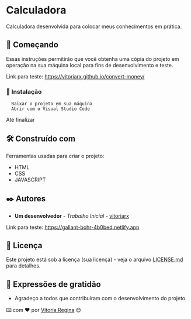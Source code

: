 # Calculadora

Calculadora desenvolvida para colocar meus conhecimentos em prática. 

## 🚀 Começando

Essas instruções permitirão que você obtenha uma cópia do projeto em operação na sua máquina local para fins de desenvolvimento e teste.

Link para teste: https://vitoriarx.github.io/convert-money/



### 🔧 Instalação
 

```
  Baixar o projeto em sua máquina 
  Abrir com o Visual Studio Code
```
Até finalizar



## 🛠️ Construído com

Ferramentas usadas para criar o projeto:

* HTML
* CSS
* JAVASCRIPT


## ✒️ Autores

* **Um desenvolvedor** - *Trabalho Inicial* - [vitoriarx](https://github.com/vitoriarx)

Link para teste:  https://gallant-bohr-4b0bed.netlify.app

## 📄 Licença

Este projeto está sob a licença (sua licença) - veja o arquivo [LICENSE.md](https://github.com/usuario/projeto/licenca) para detalhes.

## 🎁 Expressões de gratidão

* Agradeço a todos que contribuíram com o desenvolvimento do projeto



⌨️ com ❤️ por [Vitoria Regina](https://gist.github.com/vitoriarx) 😊

